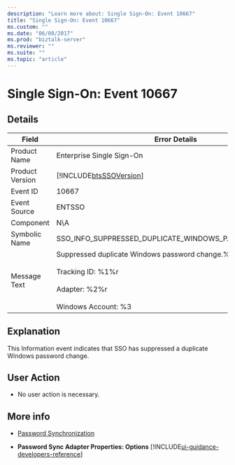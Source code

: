 ```yaml
---
description: "Learn more about: Single Sign-On: Event 10667"
title: "Single Sign-On: Event 10667"
ms.custom: ""
ms.date: "06/08/2017"
ms.prod: "biztalk-server"
ms.reviewer: ""
ms.suite: ""
ms.topic: "article"
---
```

# Single Sign-On: Event 10667
## Details  

| Field | Error Details |
|-----------------|-----------------------------------------------------------------------------------------------------------------------------------------|
|  Product Name   |                                                        Enterprise Single Sign-On                                                        |
| Product Version |                                       [!INCLUDE[btsSSOVersion](../includes/btsssoversion-md.md)]                                        |
|    Event ID     |                                                                  10667                                                                  |
|  Event Source   |                                                                 ENTSSO                                                                  |
|    Component    |                                                                   N\A                                                                   |
|  Symbolic Name  |                                          SSO_INFO_SUPPRESSED_DUPLICATE_WINDOWS_PASSWORD_CHANGE                                          |
|  Message Text   | Suppressed duplicate Windows password change.%r<br /><br /> Tracking ID: %1%r<br /><br /> Adapter: %2%r<br /><br /> Windows Account: %3 |

## Explanation  
 This Information event indicates that SSO has suppressed a duplicate Windows password change.  

## User Action  

-   No user action is necessary.  

## More info

- [Password Synchronization](../core/password-synchronization2.md)  

- **Password Sync Adapter Properties: Options** [!INCLUDE[ui-guidance-developers-reference](../includes/ui-guidance-developers-reference.md)]
